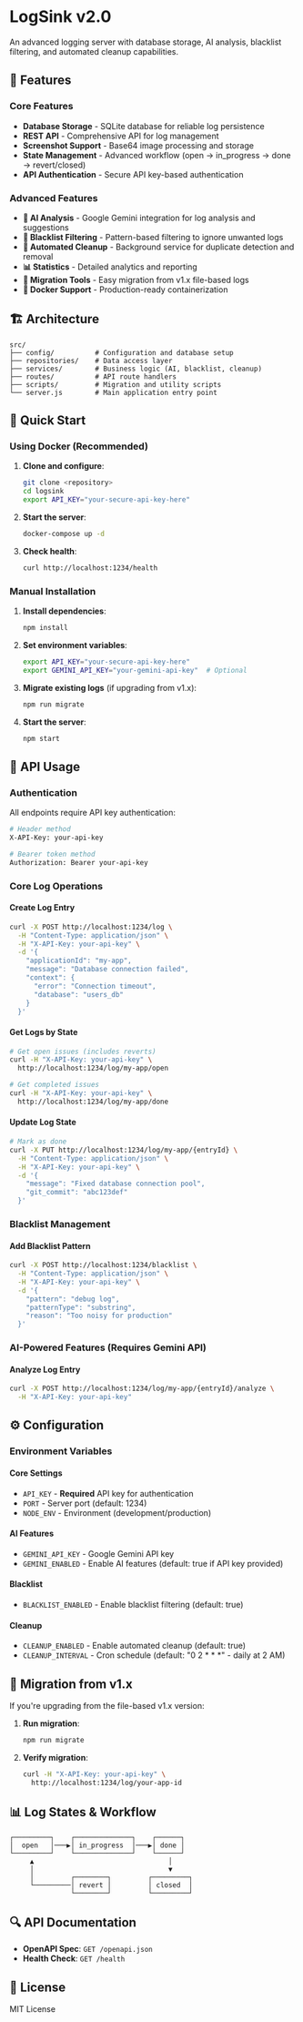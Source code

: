 # LogSink v2.0

An advanced logging server with database storage, AI analysis, blacklist filtering, and automated cleanup capabilities.

## 🚀 Features

### Core Features
- **Database Storage** - SQLite database for reliable log persistence
- **REST API** - Comprehensive API for log management
- **Screenshot Support** - Base64 image processing and storage
- **State Management** - Advanced workflow (open → in_progress → done → revert/closed)
- **API Authentication** - Secure API key-based authentication

### Advanced Features
- **🤖 AI Analysis** - Google Gemini integration for log analysis and suggestions
- **🚫 Blacklist Filtering** - Pattern-based filtering to ignore unwanted logs
- **🧹 Automated Cleanup** - Background service for duplicate detection and removal
- **📊 Statistics** - Detailed analytics and reporting
- **🔄 Migration Tools** - Easy migration from v1.x file-based logs
- **🐳 Docker Support** - Production-ready containerization

## 🏗️ Architecture

```
src/
├── config/          # Configuration and database setup
├── repositories/    # Data access layer
├── services/        # Business logic (AI, blacklist, cleanup)
├── routes/          # API route handlers
├── scripts/         # Migration and utility scripts
└── server.js        # Main application entry point
```

## 🚀 Quick Start

### Using Docker (Recommended)

1. **Clone and configure**:
   ```bash
   git clone <repository>
   cd logsink
   export API_KEY="your-secure-api-key-here"
   ```

2. **Start the server**:
   ```bash
   docker-compose up -d
   ```

3. **Check health**:
   ```bash
   curl http://localhost:1234/health
   ```

### Manual Installation

1. **Install dependencies**:
   ```bash
   npm install
   ```

2. **Set environment variables**:
   ```bash
   export API_KEY="your-secure-api-key-here"
   export GEMINI_API_KEY="your-gemini-api-key"  # Optional
   ```

3. **Migrate existing logs** (if upgrading from v1.x):
   ```bash
   npm run migrate
   ```

4. **Start the server**:
   ```bash
   npm start
   ```

## 📝 API Usage

### Authentication
All endpoints require API key authentication:
```bash
# Header method
X-API-Key: your-api-key

# Bearer token method
Authorization: Bearer your-api-key
```

### Core Log Operations

#### Create Log Entry
```bash
curl -X POST http://localhost:1234/log \
  -H "Content-Type: application/json" \
  -H "X-API-Key: your-api-key" \
  -d '{
    "applicationId": "my-app",
    "message": "Database connection failed",
    "context": {
      "error": "Connection timeout",
      "database": "users_db"
    }
  }'
```

#### Get Logs by State
```bash
# Get open issues (includes reverts)
curl -H "X-API-Key: your-api-key" \
  http://localhost:1234/log/my-app/open

# Get completed issues
curl -H "X-API-Key: your-api-key" \
  http://localhost:1234/log/my-app/done
```

#### Update Log State
```bash
# Mark as done
curl -X PUT http://localhost:1234/log/my-app/{entryId} \
  -H "Content-Type: application/json" \
  -H "X-API-Key: your-api-key" \
  -d '{
    "message": "Fixed database connection pool",
    "git_commit": "abc123def"
  }'
```

### Blacklist Management

#### Add Blacklist Pattern
```bash
curl -X POST http://localhost:1234/blacklist \
  -H "Content-Type: application/json" \
  -H "X-API-Key: your-api-key" \
  -d '{
    "pattern": "debug log",
    "patternType": "substring",
    "reason": "Too noisy for production"
  }'
```

### AI-Powered Features (Requires Gemini API)

#### Analyze Log Entry
```bash
curl -X POST http://localhost:1234/log/my-app/{entryId}/analyze \
  -H "X-API-Key: your-api-key"
```

## ⚙️ Configuration

### Environment Variables

#### Core Settings
- `API_KEY` - **Required** API key for authentication
- `PORT` - Server port (default: 1234)
- `NODE_ENV` - Environment (development/production)

#### AI Features
- `GEMINI_API_KEY` - Google Gemini API key
- `GEMINI_ENABLED` - Enable AI features (default: true if API key provided)

#### Blacklist
- `BLACKLIST_ENABLED` - Enable blacklist filtering (default: true)

#### Cleanup
- `CLEANUP_ENABLED` - Enable automated cleanup (default: true)
- `CLEANUP_INTERVAL` - Cron schedule (default: "0 2 * * *" - daily at 2 AM)

## 🔄 Migration from v1.x

If you're upgrading from the file-based v1.x version:

1. **Run migration**:
   ```bash
   npm run migrate
   ```

2. **Verify migration**:
   ```bash
   curl -H "X-API-Key: your-api-key" \
     http://localhost:1234/log/your-app-id
   ```

## 📊 Log States & Workflow

```
┌─────────┐    ┌──────────────┐    ┌──────┐
│  open   │───▶│ in_progress  │───▶│ done │
└─────────┘    └──────────────┘    └──────┘
     ▲                                 │
     │                                 ▼
     │         ┌────────┐         ┌─────────┐
     └─────────│ revert │         │ closed  │
               └────────┘         └─────────┘
```

## 🔍 API Documentation

- **OpenAPI Spec**: `GET /openapi.json`
- **Health Check**: `GET /health`

## 📄 License

MIT License